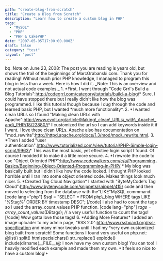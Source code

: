 ```yaml
---
path: "create-blog-from-scratch"
title: "Create a Blog from Scratch"
description: "Learn how to create a custom blog in PHP"
tags: 
  - "MySQL"
  - "PHP"
  - "PHP & CakePHP"
date: "2007-05-05T17:00:00.000Z"
draft: false
category: "test"
layout: "post"
---
```


bq. Note on June 23, 2008: The post you are reading is years old, but shows the trail of the beginnings of MarcGrabanski.com. Thank you for reading! Without much prior PHP knowledge, I managed to program this blog in less than a week. Here is how I did it. \_Note: This is an overview and not actual code examples.\_ 1\. \*First, I went through "Code Grrl's Build a Blog Tutorials":http://codegrrl.com/category/tutorials/build-a-blog\* Sure, I could have stopped there but I really didn't like how the blog was programmed. I like this tutorial though because I dug through the code and learned basic PHP, but I wanted \*much more functionality\*. 2. \*I wanted clean URLs so I found "Making clean URLs with Apache":http://www.evolt.org/article/Making\_clean\_URLs\_with\_Apache\_and\_PHP/18/22880/\* I customized the url so I can add keywords inside it if I want. I love these clean URLs. Apache also has documentation on "mod\_rewrite":http://httpd.apache.org/docs/1.3/mod/mod\_rewrite.html. 3. \*Then I added "user authentication":http://www.tutorialized.com/view/tutorial/PHP-Simple-login-script/9963\* This was the most basic, yet effective login script I found. Of course I modded it to make it a little more secure. 4. \*I rewrote the code to use "Object Oriented PHP":http://www.codewalkers.com/c/a/Programming-Basics/Beginning-Object-Oriented-Programming-in-PHP/ \* My blog was basically built but I didn't like how the code looked. I thought PHP looked horrible until I ran into some object oriented code. Makes things look much nicer. 5. \*Created Tag Cloud Navigation\* I started with "ByteMyCode's Tag Cloud":http://www.bytemycode.com/snippets/snippet/415/ code and then moved to selecting from the database with the"LIKE"MySQL commmand. \[code lang="php"\] $sql = "SELECT * FROM php\_blog WHERE tags LIKE '%$tag%' ORDER BY timestamp DESC"; \[/code\] I also had to count the tags so I used the array\_count\_values PHP function. \[code lang="php"\] $tags = array\_count\_values($DBtags); // a very useful function to count the tags! \[/code\] Wow gotta love those tags! 6. \*Adding More Features\* I added an image uploader to my admin page, "RSS 2.0":http://www.rssboard.org/rss-specification and many minor tweaks until I had my \*very own customized blog built from scratch! Some functions I found very useful on php.net: @list() split() htmlspecialchars() str\_replace() explode() include(dirname(\_\_FILE\_\_)@ I now have my own custom blog! You can too! I heavily modified each example and made them my own. \*It feels so nice to have a custom blog!*